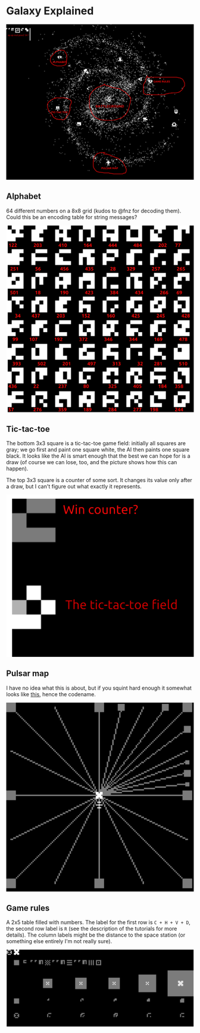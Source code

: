 # Galaxy Explained

![Galaxy in a nutshell](/galaxy.png)

## Alphabet

64 different numbers on a 8x8 grid (kudos to @fnz for decoding them). Could this be an encoding table for string messages?

![Alphabet](/alphabet.png)

## Tic-tac-toe

The bottom 3x3 square is a tic-tac-toe game field: initially all squares are gray; we go first and paint one square white, the AI then paints one square black. It looks like the AI is smart enough that the best we can hope for is a draw (of course we can lose, too, and the picture shows how this can happen).

The top 3x3 square is a counter of some sort. It changes its value only after a draw, but I can't figure out what exactly it represents.

![Tic-tac-toe](/tic_tac_toe.png)

## Pulsar map

I have no idea what this is about, but if you squint hard enough it somewhat looks like [this](https://en.wikipedia.org/wiki/Pioneer_plaque#Sun_and_galactic_landmarks), hence the codename.

![Pulsar](/pulsars.png)

## Game rules

A 2x5 table filled with numbers. The label for the first row is `C + H + V + D`, the second row label is `R` (see the description of the tutorials for more details). The column labels might be the distance to the space station (or something else entirely I'm not really sure).

![Game rules](/game_rules.png)
